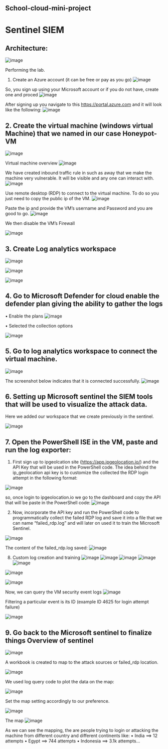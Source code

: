 ## School-cloud-mini-project

# Sentinel SIEM

<h2>Architecture:</h2>

![image](https://github.com/CyberWorld-kam/School-cloud-mini-project/assets/157485250/81f28326-239c-434f-8fcb-dccfbf313cdb)
 

Performing the lab.
1.	Create an Azure account (it can be free or pay as you go)
 ![image](https://github.com/CyberWorld-kam/School-cloud-mini-project/assets/157485250/fa36d5ab-48d0-48be-b3a3-c154a3b8e905)

So, you sign up using your Microsoft account or if you do not have, create one and proced
 ![image](https://github.com/CyberWorld-kam/School-cloud-mini-project/assets/157485250/81268f44-6e41-4859-9797-baadbea8d4aa)

After signing up you navigate to this https://portal.azure.com and it will look like the following:
![image](https://github.com/CyberWorld-kam/School-cloud-mini-project/assets/157485250/6e5e714a-5360-4a8f-a012-4612efdb9903)


<h2>2.	Create the virtual machine (windows virtual Machine) that we named in our case Honeypot-VM</h2>

 ![image](https://github.com/CyberWorld-kam/School-cloud-mini-project/assets/157485250/9ed48b5b-74c7-481b-8816-6051dd50695b)

Virtual machine overview
![image](https://github.com/CyberWorld-kam/School-cloud-mini-project/assets/157485250/7493499f-9d4b-4e4b-9730-0096c2b5daae)


We have created inbound traffic rule in such as away that we make the machine very vulnerable. It will be visible and any one can interact with.
![image](https://github.com/CyberWorld-kam/School-cloud-mini-project/assets/157485250/588f4f65-bba9-4a92-a7e5-8a29467f6efe)
 

Use remote desktop (RDP) to connect to the virtual machine. To do so you just need to copy the public ip of the VM.
![image](https://github.com/CyberWorld-kam/School-cloud-mini-project/assets/157485250/18791348-eb44-4c10-877d-46055005d020)

 
Paste the ip and provide the VM’s username and Password and you are good to go.
 ![image](https://github.com/CyberWorld-kam/School-cloud-mini-project/assets/157485250/9acc3d25-6c37-4b6a-9770-8fca0c10c1ed)


We then disable the VM’s Firewall

 ![image](https://github.com/CyberWorld-kam/School-cloud-mini-project/assets/157485250/100c2fc8-f88f-4d4d-af84-44771e65fe1b)


<h2>3.	Create Log analytics workspace</h2>

![image](https://github.com/CyberWorld-kam/School-cloud-mini-project/assets/157485250/84dba91a-c309-402e-bb4e-ce0081b35cf4)


![image](https://github.com/CyberWorld-kam/School-cloud-mini-project/assets/157485250/c89fd770-2c49-423b-9e1f-d723104613e8)

 
 ![image](https://github.com/CyberWorld-kam/School-cloud-mini-project/assets/157485250/1defaa98-cdfb-4f31-b8bd-bb496905adb8)

 

<h2>4.	Go to Microsoft Defender for cloud enable the defender plan giving the ability to gather the logs</h2>

•	Enable the plans
 ![image](https://github.com/CyberWorld-kam/School-cloud-mini-project/assets/157485250/c5d85d8d-49b3-4b62-af09-3f8ba4b529b1)

•	Selected the collection options
 
![image](https://github.com/CyberWorld-kam/School-cloud-mini-project/assets/157485250/924e66ad-5152-413e-b8e4-e14bfdbf989d)

 
<h2>5.	Go to log analytics workspace to connect the virtual machine.</h2>
   
 ![image](https://github.com/CyberWorld-kam/School-cloud-mini-project/assets/157485250/b7402f70-0be4-4493-878b-043b9ec31251)

The screenshot below indicates that it is connected successfully.
 ![image](https://github.com/CyberWorld-kam/School-cloud-mini-project/assets/157485250/f7d5728e-6774-40d8-960f-8d1def5e9132)

<h2>6.	Setting up Microsoft sentinel the SIEM tools that will be used to visualize the attack data.</h2>
Here we added our workspace that we create previously in the sentinel. 

![image](https://github.com/CyberWorld-kam/School-cloud-mini-project/assets/157485250/bacce1eb-4c59-4538-902c-93dc3fc4ecb6)


<h2>7.	Open the PowerShell ISE in the VM, paste and run the log exporter:</h2>

1.	First sign up to ipgeolcation site (https://app.ipgeolocation.io/) and the API Key that will be used in the PowerShell code.
The idea behind the ip_geolocation api key is to customize the collected the RDP login attempt in the following format:

 ![image](https://github.com/CyberWorld-kam/School-cloud-mini-project/assets/157485250/4dea8f3e-8e9e-4be4-9ce0-3fbb6c4d4c29)


so, once login to ipgeolocation.io we go to the dashboard and copy the API that will be paste in the PowerShell code:
 ![image](https://github.com/CyberWorld-kam/School-cloud-mini-project/assets/157485250/68807bc3-46ef-4736-899c-dcd1ad44c465)

2. Now, incorporate the API key and run the PowerShell code to programmatically collect the failed RDP log and save it into a file that we can name “failed_rdp.log” and will later on used it to train the Microsoft Sentinel.
 
![image](https://github.com/CyberWorld-kam/School-cloud-mini-project/assets/157485250/2320bad4-e2c0-4854-8f73-909279045264)

The content of the failed_rdp.log saved:
![image](https://github.com/CyberWorld-kam/School-cloud-mini-project/assets/157485250/e27a8bde-0328-4331-a7d3-3ff840650a3c)

 
8.	Custom log creation and training
![image](https://github.com/CyberWorld-kam/School-cloud-mini-project/assets/157485250/3a685ef9-3668-4a82-9b1d-4089fb7a2c23)
![image](https://github.com/CyberWorld-kam/School-cloud-mini-project/assets/157485250/d731a080-058f-4710-8e2a-8b8a201002f5)
![image](https://github.com/CyberWorld-kam/School-cloud-mini-project/assets/157485250/86f22eba-3b6c-4225-8e04-300612acf32a)
![image](https://github.com/CyberWorld-kam/School-cloud-mini-project/assets/157485250/3c19d401-0652-444f-9b09-102e5fa97fef)
![image](https://github.com/CyberWorld-kam/School-cloud-mini-project/assets/157485250/935d75e7-4fce-453b-88dd-89e2ef63836f)
 
![image](https://github.com/CyberWorld-kam/School-cloud-mini-project/assets/157485250/dc4cddcc-abe0-4c1a-829b-23bd24b1bdae)
 
![image](https://github.com/CyberWorld-kam/School-cloud-mini-project/assets/157485250/a18fe1bb-0f9a-4f60-bb6f-82550de43ca2)

 
 
 
 
 

Now, we can query the VM security event logs
![image](https://github.com/CyberWorld-kam/School-cloud-mini-project/assets/157485250/72d6d718-efc5-4f4b-9834-f19c7effd820)
 

Filtering a particular event is its ID (example ID 4625 for login attempt failure)

![image](https://github.com/CyberWorld-kam/School-cloud-mini-project/assets/157485250/e7b749b9-1b8c-4f55-894f-940ac2c80453)


<h2>9.	Go back to the Microsoft sentinel to finalize things
Overview of sentinel</h2> 

 ![image](https://github.com/CyberWorld-kam/School-cloud-mini-project/assets/157485250/e1217107-81dc-4353-b42f-96fcfe0fc03e)

A workbook is created to map to the attack sources or failed_rdp location.

 ![image](https://github.com/CyberWorld-kam/School-cloud-mini-project/assets/157485250/b5664891-5322-4a0e-a603-fd4416115433)

We used log query code to plot the data on the map:

 ![image](https://github.com/CyberWorld-kam/School-cloud-mini-project/assets/157485250/410b5f60-f7ef-4f9e-b278-5d23476a7154)


Set the map setting accordingly to our preference.

 ![image](https://github.com/CyberWorld-kam/School-cloud-mini-project/assets/157485250/5273806a-67a9-493f-ae80-2563a743a9eb)


The map 
 ![image](https://github.com/CyberWorld-kam/School-cloud-mini-project/assets/157485250/d14c0567-7573-4a66-a9fb-71208444c085)


As we can see the mapping, the are people trying to login or attacking the machine from different country and different continents like:
•	India ==> 12 attempts
•	Egypt ==> 744 attempts
•	Indonesia ==> 3.1k attempts…


